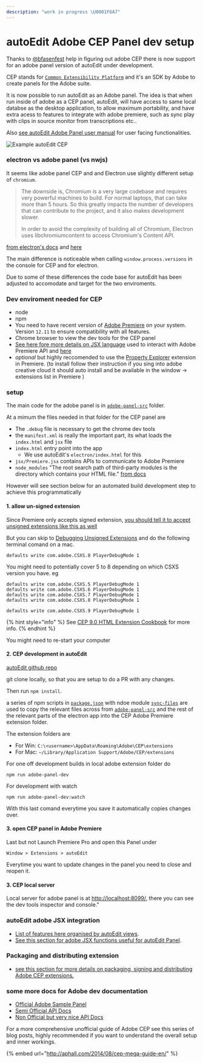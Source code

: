 ```yaml
---
description: "work in progress \U0001F6A7"
---
```


# autoEdit Adobe CEP Panel dev setup

Thanks to [@bfasenfest](https://github.com/bfasenfest) help in figuring out adobe CEP there is now support for an adobe panel version of autoEdit under development.

CEP stands for [`Common Extensibility Platform`](https://www.adobe.io/apis/creativecloud/cep.html) and it's an SDK by Adobe to create panels for the Adobe suite.

It is now possible to run autoEdit as an Adobe panel. The idea is that when run inside of adobe as a CEP panel, autoEdit, will have access to same local databse as the desktop application, to allow maximum portability, and have extra acess to features to integrate with adobe premiere, such as sync play with clips in source monitor from transcriptions etc..

Also [see autoEdit Adobe Panel user manual](https://autoedit.gitbook.io/user-manual/autoedit-adobe-panel/transcription-to-source-monitor) for user facing functionalities.

![Example autoEdit CEP](https://pbs.twimg.com/media/Dkg0waTW4AALCCM.jpg)

### electron vs adobe panel \(vs nwjs\)

It seems like adobe panel CEP and and Electron use slightly different setup of `chromium`.

> The downside is, Chromium is a very large codebase and requires very powerful machines to build. For normal laptops, that can take more than 5 hours. So this greatly impacts the number of developers that can contribute to the project, and it also makes development slower.
>
> In order to avoid the complexity of building all of Chromium, Electron uses libchromiumcontent to access Chromium's Content API.

[from electron's docs](https://electronjs.org/blog/electron-internals-building-chromium-as-a-library) and [here](https://electronjs.org/docs/development/atom-shell-vs-node-webkit)

The main difference is noticeable when calling `window.process.versions` in the console for CEP and for electron.

Due to some of these differences the code base for autoEdit has been adjusted to accomodate and target for the two enviroments.

### Dev enviroment needed for CEP

* node
* npm 
* You need to have recent version of [Adobe Premiere](https://www.adobe.com/products/premiere.html) on your system. Version `12.11` to ensure compatibility with all features.
* Chrome browser to view the dev tools for the CEP panel 
* [See here fore more details on JSX language](https://jsx.github.io/doc/tutorial.html) used to interact with Adobe Premiere API and [here](https://jsx.github.io/)
* _optional_ but highly reccomended to use the [Property Explorer](https://www.adobeexchange.com/creativecloud.details.1170.html) extension in Premiere. \(to install follow their instruction if you sing into adobe creative cloud it should auto install and be available in the window -&gt;  extensions list in Premiere \)

### setup

The main code for the adobe panel is in [`adobe-panel-src`](https://github.com/pietrop/autoEdit_2_documentation/tree/d35184bd7887535034333e2604a3128b5ec288e7/adobe-panel/adobe-panel-src/README.md) folder.

At a mimum the files needed in that folder for the CEP panel are

* The `.debug` file is necessary to get the chrome dev tools
* the `manifest.xml` is really the important part, its what loads the `index.html` and `jsx` file
* `index.html` entry point into the app
  * We use autoEdit's `electron/index.html` for this
* `jsx/Premiere.jsx` contains APIs to communicate to Adobe Premiere 
* `node_modules` "The root search path of third-party modules is the directory which contains your HTML file." [from docs](https://github.com/Adobe-CEP/CEP-Resources/blob/master/CEP_9.x/Documentation/CEP%209.0%20HTML%20Extension%20Cookbook.md#nodejs-modules)

However will see section below for an automated build development step to achieve this programmatically

#### 1. allow un-signed extension

Since Premiere only accepts signed extension, [you should tell it to accept unsigned extensions like this as well](https://github.com/Adobe-CEP/CEP-Resources/blob/master/CEP_8.x/Documentation/CEP%208.0%20HTML%20Extension%20Cookbook.md#debugging-unsigned-extensions)

But you can skip to [Debugging Unsigned Extensions](https://github.com/Adobe-CEP/CEP-Resources/blob/master/CEP_8.x/Documentation/CEP%208.0%20HTML%20Extension%20Cookbook.md#debugging-unsigned-extensions) and do the following terminal comand on a mac.

```text
defaults write com.adobe.CSXS.8 PlayerDebugMode 1
```

You might need to potentially cover 5 to 8 depending on which CSXS version you have. eg

```text
defaults write com.adobe.CSXS.5 PlayerDebugMode 1
defaults write com.adobe.CSXS.6 PlayerDebugMode 1
defaults write com.adobe.CSXS.7 PlayerDebugMode 1
defaults write com.adobe.CSXS.8 PlayerDebugMode 1
```

```text
defaults write com.adobe.CSXS.9 PlayerDebugMode 1
```

{% hint style="info" %}
See [CEP 9.0 HTML Extension Cookbook](https://github.com/Adobe-CEP/CEP-Resources/blob/master/CEP_9.x/Documentation/CEP%209.0%20HTML%20Extension%20Cookbook.md) for more info.
{% endhint %}

You might need to re-start your computer

#### 2. CEP development in autoEdit

[autoEdit github repo ](https://github.com/OpenNewsLabs/autoEdit_2)

git clone locally, so that you are setup to do a PR with any changes.

Then run `npm install`.

a series of npm scripts in [`package.json`](https://github.com/pietrop/autoEdit_2_documentation/tree/d35184bd7887535034333e2604a3128b5ec288e7/adobe-panel/package.json) with ndoe module [`sync-files`](https://www.npmjs.com/package/sync-files) are used to copy the relevant files across from [`adobe-panel-src`](https://github.com/pietrop/autoEdit_2_documentation/tree/d35184bd7887535034333e2604a3128b5ec288e7/adobe-panel/adobe-panel-src/README.md) and the rest of the relevant parts of the electron app into the CEP Adobe Premiere extension folder.

The extension folders are

* For Win: `C:\<username>\AppData\Roaming\Adobe\CEP\extensions`  
* For Mac: `~/Library/Application Support/Adobe/CEP/extensions`  

For one off development builds in local adobe extension folder do

```text
npm run adobe-panel-dev
```

For development with watch

```text
npm run adobe-panel-dev:watch
```

With this last comand everytime you save it automatically copies changes over.

#### 3. open CEP panel in Adobe Premiere

Last but not Launch Premiere Pro and open this Panel under

```text
Window > Extensions > autoEdit
```

Everytime you want to update changes in the panel you need to close and reopen it.

#### 3. CEP local server

Local server for adobe panel is at [http://localhost:8099/](http://localhost:8099/), there you can see the dev tools inspector and console."

### autoEdit adobe JSX integration

* [List of features here organised by autoEdit views](../autoedit-adobe-cep-panel-integration-overview.md).
* [See this section for adobe JSX functions useful for autoEdit Panel](../adobe-cep-jsx-functions-for-autoedit-adobe-panel.md).

### Packaging and distributing extension

* [see this section for more details on packaging, signing and distributing Adobe CEP extensions.](../packaging-adobe-cep-extensions/)

### some more docs for Adobe dev documentation

* [Official Adobe Sample Panel](https://github.com/Adobe-CEP/Samples/tree/master/PProPanel)
* [Semi Official API Docs](http://ppro.aenhancers.com/)
* [Non Official but very nice API Docs](http://www.brysonmichael.com/premiereapi-home)

For a more comprehensive unofficial guide of Adobe CEP see this series of blog posts, highly recommended if you want to understand the overall setup and inner workings.

{% embed url="http://aphall.com/2014/08/cep-mega-guide-en/" %}



### 

